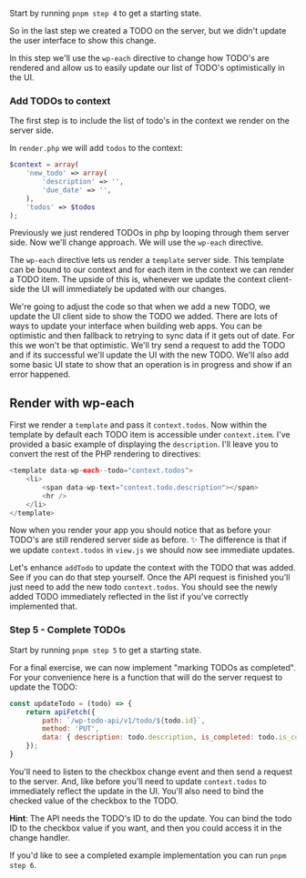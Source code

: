 
Start by running `pnpm step 4` to get a starting state.

So in the last step we created a TODO on the server, but we didn't update the user interface to show this change.

In this step we'll use the `wp-each` directive to change how TODO's are rendered and allow us to easily update our list of TODO's optimistically in the UI.

### Add TODOs to context

The first step is to include the list of todo's in the context we render on the server side.

In `render.php` we will add `todos` to the context:

```php
$context = array(
	'new_todo' => array(
		'description' => '',
		'due_date' => '',
	),
	'todos' => $todos
);
```

Previously we just rendered TODOs in php by looping through them server side. Now we'll change approach. We will use the `wp-each` directive.

The `wp-each` directive lets us render a `template` server side. This template can be bound to our context and for each item in the context we can render a TODO item. The upside of this is, whenever we update the context client-side the UI will immediately be updated with our changes.

We're going to adjust the code so that when we add a new TODO, we update the UI client side to show the TODO we added. There are lots of ways to update your interface when building web apps. You can be optimistic and then fallback to retrying to sync data if it gets out of date. For this we won't be that optimistic. We'll try send a request to add the TODO and if its successful we'll update the UI with the new TODO. We'll also add some basic UI state to show that an operation is in progress and show if an error happened.

## Render with wp-each

First we render a `template` and pass it `context.todos`. Now within the template by default each TODO item is accessible under `context.item`. I've provided a basic example of displaying the `description`. I'll leave you to convert the rest of the PHP rendering to directives:

```php
<template data-wp-each--todo="context.todos">
	<li>
		<span data-wp-text="context.todo.description"></span>
		<hr />
	</li>
</template>
```

Now when you render your app you should notice that as before your TODO's are still rendered server side as before. ✨ The difference is that if we update `context.todos` in `view.js` we should now see immediate updates.

Let's enhance `addTodo` to update the context with the TODO that was added. See if you can do that step yourself. Once the API request is finished you'll just need to add the new todo `context.todos`. You should see the newly added TODO immediately reflected in the list if you've correctly implemented that.

### Step 5 - Complete TODOs

Start by running `pnpm step 5` to get a starting state.

For a final exercise, we can now implement "marking TODOs as completed". For your convenience here is a function that will do the server request to update the TODO:

```js
const updateTodo = (todo) => {
	return apiFetch({
		path: `/wp-todo-api/v1/todo/${todo.id}`,
		method: 'PUT',
		data: { description: todo.description, is_completed: todo.is_completed, due_date: todo.due_date }
	});
}
```

You'll need to listen to the checkbox change event and then send a request to the server. And, like before you'll need to update `context.todos` to immediately reflect the update in the UI. You'll also need to bind the checked value of the checkbox to the TODO.

**Hint**: The API needs the TODO's ID to do the update. You can bind the todo ID to the checkbox value if you want, and then you could access it in the change handler.

If you'd like to see a completed example implementation you can run `pnpm step 6`.
